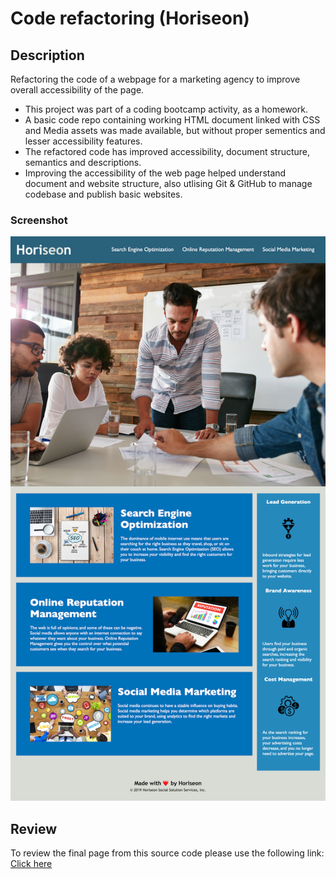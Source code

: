 # Code refactoring (Horiseon)

## Description

Refactoring the code of a webpage for a marketing agency to improve overall accessibility of the page.

- This project was part of a coding bootcamp activity, as a homework.
- A basic code repo containing working HTML document linked with CSS and Media assets was made available, but without proper sementics and lesser accessibility features.
- The refactored code has improved accessibility, document structure, semantics and descriptions.
- Improving the accessibility of the web page helped understand document and website structure, also utlising Git & GitHub to manage codebase and publish basic websites.
### Screenshot
![Screenshot of the web page](/assets/images/screencapture-hari-ls-github-io-html-css-hw.png)

## Review

To review the final page from this source code please use the following link: [Click here](https://hari-ls.github.io/horiseon-html-css/)

